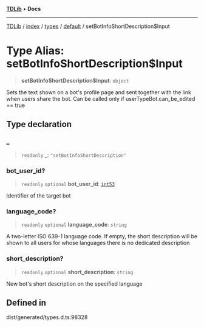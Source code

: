 [**TDLib**](../../../../../../README.md) • **Docs**

***

[TDLib](../../../../../../modules.md) / [index](../../../../../README.md) / [types](../../../README.md) / [default](../README.md) / setBotInfoShortDescription$Input

# Type Alias: setBotInfoShortDescription$Input

> **setBotInfoShortDescription$Input**: `object`

Sets the text shown on a bot's profile page and sent together with the link when users share the bot. Can be called only if userTypeBot.can_be_edited == true

## Type declaration

### \_

> `readonly` **\_**: `"setBotInfoShortDescription"`

### bot\_user\_id?

> `readonly` `optional` **bot\_user\_id**: [`int53`](int53.md)

Identifier of the target bot

### language\_code?

> `readonly` `optional` **language\_code**: `string`

A two-letter ISO 639-1 language code. If empty, the short description will be shown to all users for whose languages there is no dedicated description

### short\_description?

> `readonly` `optional` **short\_description**: `string`

New bot's short description on the specified language

## Defined in

dist/generated/types.d.ts:98328
